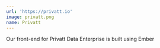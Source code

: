 ```yaml
---
url: 'https://privatt.io'
image: privatt.png
name: Privatt
---
```

Our front-end for Privatt Data Enterprise is built using Ember